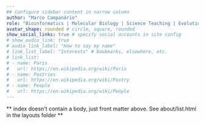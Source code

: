```yaml
---
## Configure sidebar content in narrow column
author: "Marco Campanário"
role: "Bioinformatics | Molecular Biology | Science Teaching | Evolution"
avatar_shape: rounded # circle, square, rounded
show_social_links: true # specify social accounts in site config
# show_audio_link: true
# audio_link_label: "How to say my name"
# link_list_label: "Interests" # bookmarks, elsewhere, etc.
# link_list:
# - name: Paris
#   url: https://en.wikipedia.org/wiki/Paris
# - name: Pastries
#   url: https://en.wikipedia.org/wiki/Pastry
# - name: People
#   url: https://en.wikipedia.org/wiki/People
---
```


** index doesn't contain a body, just front matter above.
See about/list.html in the layouts folder **
